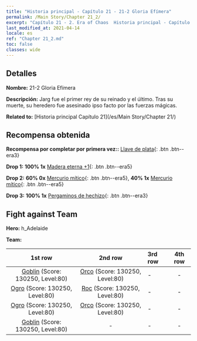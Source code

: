 ```yaml
---
title: "Historia principal - Capítulo 21 - 21-2 Gloria Efímera"
permalink: /Main Story/Chapter 21_2/
excerpt: "Capítulo 21 - 2. Era of Chaos  Historia principal - Capítulo 21_2. 21-2 Gloria Efímera"
last_modified_at: 2021-04-14
locale: es
ref: "Chapter 21_2.md"
toc: false
classes: wide
---
```


## Detalles

 **Nombre:** 21-2 Gloria Efímera

 **Descripción:** Jarg fue el primer rey de su reinado y el último. Tras su muerte, su heredero fue asesinado ipso facto por las fuerzas mágicas.

 **Related to:** [Historia principal Capítulo 21](/es/Main Story/Chapter 21/)

## Recompensa obtenida

 **Recompensa por completar por primera vez::** [Llave de plata](/es/Items/con_693/){: .btn .btn--era3}

 **Drop 1:** **100% 1x** [Madera eterna +1](/es/Items/mat_69/){: .btn .btn--era5}

 **Drop 2:** **60% 0x** [Mercurio mítico](/es/Items/mat_63/){: .btn .btn--era5}, **40% 1x** [Mercurio mítico](/es/Items/mat_63/){: .btn .btn--era5}

 **Drop 3:** **100% 1x** [Pergaminos de hechizo](/es/Items/con_694/){: .btn .btn--era3}


## Fight against Team
 **Hero:** h_Adelaide

 **Team:**


  | 1st row | 2nd row | 3rd row | 4th row |
  |:----:|:----:|:----|:----:|
  | [Goblin](/es/units/Goblin/) (Score: 130250, Level:80)  | [Orco](/es/units/Orc/) (Score: 130250, Level:80)  | - | - |
  | [Ogro](/es/units/Ogre/) (Score: 130250, Level:80)  | [Roc](/es/units/Roc/) (Score: 130250, Level:80)  | - | - |
  | [Ogro](/es/units/Ogre/) (Score: 130250, Level:80)  | [Orco](/es/units/Orc/) (Score: 130250, Level:80)  | - | - |
  | [Goblin](/es/units/Goblin/) (Score: 130250, Level:80)  | - | - | - |


